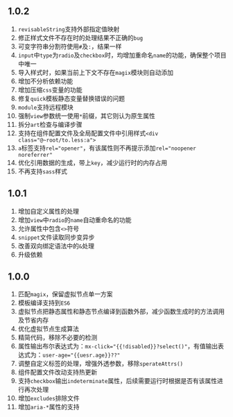 ## 1.0.2
1. `revisableString`支持外部指定值映射
2. 修正样式文件不存在时的处理结果不正确的`bug`
3. 可变字符串分割符使用`#`及`:`，结果一样
4. `input`中`type`为`radio`及`checkbox`时，均增加重命名`name`的功能，确保整个项目中唯一
5. 导入样式时，如果当前上下文不存在`magix`模块则自动添加
6. 增加不分析依赖功能
7. 增加压缩`css`变量的功能
8. 修复`quick`模板静态变量替换错误的问题
9. `module`支持远程模块
10. 强制`view`参数统一使用`*`前缀，其它则认为原生属性
11. 拆分`art`检查与编译步骤
12. 支持在组件配置文件及全局配置文件中引用样式`<div class="@~root/to.less:a">`
13. `a`标签支持`rel="opener"`，有该属性则不再提示添加`rel="noopener noreferrer"`
14. 优化引用数据的生成，带上`key`，减少运行时的内存占用
15. 不再支持`sass`样式

## 1.0.1
1. 增加自定义属性的处理
2. 增加`view`中`radio`的`name`自动重命名的功能
3. 允许属性中包含`<>`符号
4. `snippet`文件读取同步变异步
5. 改善双向绑定语法中的`&`处理
6. 升级依赖

## 1.0.0
1. 匹配`magix`，保留虚拟节点单一方案
2. 模板编译支持到`ES6`
3. 虚拟节点把静态属性和静态节点编译到函数外部，减少函数生成时的方法调用及节省内存
4. 优化虚拟节点生成算法
5. 精简代码，移除不必要的检测
6. 属性输出布尔表达式为：`mx-click="{{!disabled}}?select()"`，有值输出表达式为：`user-age="{{uesr.age}}??"`
7. 调整自定义标签的处理，增强外透参数，移除`sperateAttrs()`
8. 组件配置文件改动支持热更新
9. 支持`checkbox`输出`indeterminate`属性，后续需要运行时根据是否有该属性进行再次处理
10. 增加`excludes`排除文件
11. 增加`aria-*`属性的支持